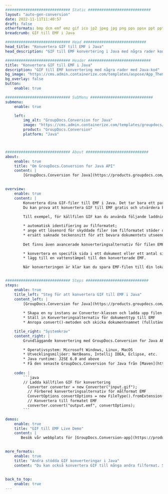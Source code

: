 ```yaml
---
############################# Static ############################
layout: "auto-gen-conversion"
date: 2022-11-11T11:40:57
draft: false
otherformats: bmp dcm emf emz gif ico jp2 jpeg jpg png pps ppsx ppt pptx psb psd svg svgz tga tif tiff webp wmf wmz
breadcrumb: GIF till EMF i Java

############################# Head ############################
head_title: "Konvertera GIF till EMF i Java"
head_description: "GIF till EMF konvertering i Java med några rader kod. Konvertera över 160 filformat med hjälp av GroupDocs dokumentkonverterings-API för Java"

############################# Header ############################
title: "Konvertera GIF till EMF i Java"
description: "GIF till EMF konvertering med några rader med Java-kod"
bg_image: "https://cms.admin.containerize.com/templates/aspose/App_Themes/V3/images/bg/header1.png"
bg_overlay: false
button:
    enable: true

############################# SubMenu ############################
submenu:
    enable: true

    left:
        img_alt: "GroupDocs.Conversion for Java"
        image: "https://cms.admin.containerize.com/templates/groupdocs/images/product-logos/90x90-noborder/groupdocs-conversion-java.png"
        product: "GroupDocs.Conversion"
        platform: "Java"



############################# About ############################
about:
    enable: true
    title: "Om GroupDocs.Conversion for Java API"
    content: |
        [GroupDocs.Conversion for Java](https://products.groupdocs.com/conversion/java/) är ett avancerat filformatkonverterings-API för konvertering mellan populära bild- och dokumentformat som Microsoft Office, OpenDocument, PDF, HTML, e-post, CAD. och mycket mer med bara några rader kod. Det inbyggda API:t upptäcker automatiskt formaten för originaldokumenten och erbjuder många alternativ för att anpassa de konverterade dokumenten. Tillsammans med funktionen att extrahera information från ett dokument, stöder den också cachelagring av konverteringsresultaten till den lokala disken som standard. Men alla typer av cachelagring kan stödjas genom att implementera lämpliga gränssnitt - Amazon S3, Dropbox, Google Drive, Windows Azure, Reddis eller andra.
    

overview:
    enable: true
    content: |
        Konvertera dina GIF-filer till EMF i Java. Det tar bara ett par rader med Java-kod på valfri plattform, som Windows, Linux, macOS.
        Du kan prova att konvertera GIF till EMF gratis och utvärdera kvaliteten på konverteringsresultaten. Tillsammans med enkla filkonverteringsskript kan du prova mer sofistikerade alternativ för att ladda källfilen GIF och lagra EMF-utdata. 
        
        Till exempel, för källfilen GIF kan du använda följande laddningsalternativ:

        * automatisk identifiering av filformatet;
        * ange ett lösenord för skyddade filer (om filformatet stöder det);
        * ersätt saknade teckensnitt för att bevara dokumentets utseende.
        
        Det finns även avancerade konverteringsalternativ för filen EMF:

        * konvertera en specifik sida i ett dokument eller ett antal sidor;
        * lägg till en vattenstämpel till den konverterade EMF.

        När konverteringen är klar kan du spara EMF-filen till din lokala filsökväg eller till tredje parts lagring såsom FTP, Amazon S3, Google Drive, Dropbox etc. Observera - för att konvertera GIF till EMF behöver du inte installera någon ytterligare programvara, såsom MS Office, Open Office, Adobe Acrobat Reader etc.


############################# Steps ############################
steps:
    enable: true
    title_left: "Steg för att konvertera GIF till EMF i Java"
    content_left: |
        [GroupDocs.Conversion for Java](https://products.groupdocs.com/conversion/java/) låter utvecklare enkelt konvertera GIF fil till EMF med några rader kod.
        
        * Skapa en ny instans av Converter-klassen och ladda upp filen GIF med den fullständiga sökvägen
        * Ställ in Konverteringsalternativ för dokumenttyp till EMF
        * Anropa convert()-metoden och skicka dokumentnamnet (fullständig sökväg) och formatet (EMF) som en parameter

    title_right: "Systemkrav"
    content_right: |
        Grundläggande konvertering med GroupDocs.Conversion for Java API kan göras med bara några rader kod. Våra API:er stöds på alla större plattformar och operativsystem. Innan du kör koden nedan, se till att du har följande förutsättningar installerade på ditt system.

        * Operativsystem: Microsoft Windows, Linux, MacOS
        * Utvecklingsmiljöer: NetBeans, Intellij IDEA, Eclipse, etc.
        * Java runtime: J2SE 6.0 and above
        * Få den senaste GroupDocs.Conversion for Java från [Maven](https://repository.groupdocs.com/webapp/#/artifacts/browse/tree/General/repo/com/groupdocs/groupdocs-conversion)
         
    code: |
        ```java    
        // Ladda källfilen GIF för konvertering
          Converter converter = new Converter("input.gif");
          // Förbered konverteringsalternativ för målformat EMF
          ConvertOptions convertOptions = new FileType().fromExtension("emf").getConvertOptions();
          // Konvertera till formatet EMF
          converter.convert("output.emf", convertOptions);
        ```

demos:
    enable: true
    title: "GIF till EMF Live Demo"
    content: |
       Besök vår webbplats för [GroupDocs.Conversion-app](https://products.groupdocs.app/conversion/family) och försök konvertera GIF till EMF nu. Den kostnadsfria demon har följande fördelar
          

more_formats:
    enable: true
    title: "Andra stödda GIF konverteringar i Java"
    content: "Du kan också konvertera GIF till många andra filformat. Se listan nedan."
       
       
back_to_top:
    enable: true
---
```

